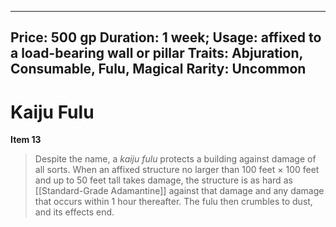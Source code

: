 
---
Price: 500 gp
Duration: 1 week;
Usage: affixed to a load-bearing wall or pillar
Traits: Abjuration, Consumable, Fulu, Magical
Rarity: Uncommon
---

# Kaiju Fulu

**Item 13**

> Despite the name, a *kaiju fulu* protects a building against damage of all sorts. When an affixed structure no larger than 100 feet × 100 feet and up to 50 feet tall takes damage, the structure is as hard as [[Standard-Grade Adamantine]] against that damage and any damage that occurs within 1 hour thereafter. The fulu then crumbles to dust, and its effects end.
